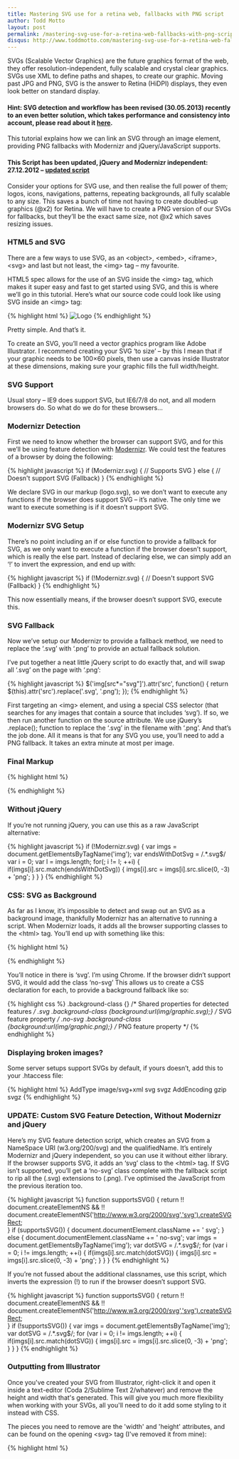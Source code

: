 ```yaml
---
title: Mastering SVG use for a retina web, fallbacks with PNG script
author: Todd Motto
layout: post
permalink: /mastering-svg-use-for-a-retina-web-fallbacks-with-png-script
disqus: http://www.toddmotto.com/mastering-svg-use-for-a-retina-web-fallbacks-with-png-script
---
```


SVGs (Scalable Vector Graphics) are the future graphics format of the web, they offer resolution-independent, fully scalable and crystal clear graphics. SVGs use XML to define paths and shapes, to create our graphic. Moving past JPG and PNG, SVG is the answer to Retina (HiDPI) displays, they even look better on standard display.

#### Hint: SVG detection and workflow has been revised (30.05.2013) recently to an even better solution, which takes performance and consistency into account, please read about it [here](//toddmotto.com/revisiting-svg-workflow-for-performance-and-progressive-development-with-transparent-data-uris/).

This tutorial explains how we can link an SVG through an image element, providing PNG fallbacks with Modernizr and jQuery/JavaScript supports.

#### This Script has been updated, jQuery and Modernizr independent: 27.12.2012 – [updated script][1]

 [1]: #update

Consider your options for SVG use, and then realise the full power of them; logos, icons, navigations, patterns, repeating backgrounds, all fully scalable to any size. This saves a bunch of time not having to create doubled-up graphics (@x2) for Retina. We will have to create a PNG version of our SVGs for fallbacks, but they’ll be the exact same size, not @x2 which saves resizing issues.

### HTML5 and SVG

There are a few ways to use SVG, as an &lt;object&gt;, &lt;embed&gt;, &lt;iframe&gt;, &lt;svg&gt; and last but not least, the &lt;img&gt; tag – my favourite.

HTML5 spec allows for the use of an SVG inside the &lt;img&gt; tag, which makes it super easy and fast to get started using SVG, and this is where we’ll go in this tutorial. Here’s what our source code could look like using SVG inside an &lt;img&gt; tag:

{% highlight html %}
<img src="logo.svg" alt="Logo">
{% endhighlight %}

Pretty simple. And that’s it.

To create an SVG, you’ll need a vector graphics program like Adobe Illustrator. I recommend creating your SVG ‘to size’ – by this I mean that if your graphic needs to be 100×60 pixels, then use a canvas inside Illustrator at these dimensions, making sure your graphic fills the full width/height.

### SVG Support

Usual story – IE9 does support SVG, but IE6/7/8 do not, and all modern browsers do. So what do we do for these browsers…

### Modernizr Detection

First we need to know whether the browser can support SVG, and for this we’ll be using feature detection with [Modernizr][2]. We could test the features of a browser by doing the following:

 [2]: /progressive-enhancement-feature-detection-with-modernizr
{% highlight javascript %}
if (Modernizr.svg) {
    // Supports SVG
} else {
    // Doesn't support SVG (Fallback)
}
{% endhighlight %}

We declare SVG in our markup (logo.svg), so we don’t want to execute any functions if the browser does support SVG – it’s native. The only time we want to execute something is if it doesn’t support SVG.

### Modernizr SVG Setup

There’s no point including an if or else function to provide a fallback for SVG, as we only want to execute a function if the browser doesn’t support, which is really the else part. Instead of declaring else, we can simply add an ‘!’ to invert the expression, and end up with:

{% highlight javascript %}
if (!Modernizr.svg) {
    // Doesn't support SVG (Fallback)
}
{% endhighlight %}

This now essentially means, if the browser doesn’t support SVG, execute this.

### SVG Fallback

Now we’ve setup our Modernizr to provide a fallback method, we need to replace the ‘.svg’ with ‘.png’ to provide an actual fallback solution.

I’ve put together a neat little jQuery script to do exactly that, and will swap all ‘.svg’ on the page with ‘.png’:

{% highlight javascript %}
$('img[src*="svg"]').attr('src', function() {
    return $(this).attr('src').replace('.svg', '.png');
});
{% endhighlight %}

First targeting an &lt;img&gt; element, and using a special CSS selector (that searches for any images that contain a source that includes ‘svg’). If so, we then run another function on the source attribute. We use jQuery’s .replace(); function to replace the ‘.svg’ in the filename with ‘.png’. And that’s the job done. All it means is that for any SVG you use, you’ll need to add a PNG fallback. It takes an extra minute at most per image.

### Final Markup

{% highlight html %}
<script src="jquery.js"></script>
<script src="modernizr.js"></script>

<script>
if(!Modernizr.svg) {
    $('img[src*="svg"]').attr('src', function() {
        return $(this).attr('src').replace('.svg', '.png');
    });
}
</script>
{% endhighlight %}

### Without jQuery

If you’re not running jQuery, you can use this as a raw JavaScript alternative:

{% highlight javascript %}
if (!Modernizr.svg) {
    var imgs = document.getElementsByTagName('img');
    var endsWithDotSvg = /.*\.svg$/
    var i = 0;
    var l = imgs.length;
    for(; i != l; ++i) {
        if(imgs[i].src.match(endsWithDotSvg)) {
            imgs[i].src = imgs[i].src.slice(0, -3) + 'png';
        }
    }
}
{% endhighlight %}

### CSS: SVG as Background

As far as I know, it’s impossible to detect and swap out an SVG as a background image, thankfully Modernizr has an alternative to running a script. When Modernizr loads, it adds all the browser supporting classes to the &lt;html&gt; tag. You’ll end up with something like this:

{% highlight html %}
<html class="js flexbox canvas canvastext webgl no-touch geolocation postmessage websqldatabase indexeddb hashchange history draganddrop websockets rgba hsla multiplebgs backgroundsize borderimage borderradius boxshadow textshadow opacity cssanimations csscolumns cssgradients cssreflections csstransforms csstransforms3d csstransitions fontface generatedcontent video audio localstorage sessionstorage webworkers applicationcache svg inlinesvg smil svgclippaths">
{% endhighlight %}

You’ll notice in there is ‘svg’. I’m using Chrome. If the browser didn’t support SVG, it would add the class ‘no-svg’ This allows us to create a CSS declaration for each, to provide a background fallback like so:

{% highlight css %}
.background-class {} /* Shared properties for detected features */
.svg .background-class {background:url(img/graphic.svg);} /* SVG feature property */
.no-svg .background-class {background:url(img/graphic.png);} /* PNG feature property */
{% endhighlight %}

### Displaying broken images?

Some server setups support SVGs by default, if yours doesn’t, add this to your .htaccess file:  

{% highlight html %}
AddType image/svg+xml svg svgz
AddEncoding gzip svgz
{% endhighlight %}

<h3 id="update">UPDATE: Custom SVG Feature Detection, Without Modernizr and jQuery</h3>

Here’s my SVG feature detection script, which creates an SVG from a NameSpace URI (w3.org/200/svg) and the qualifiedName. It’s entirely Modernizr and jQuery independent, so you can use it without either library. If the browser supports SVG, it adds an ‘svg’ class to the &lt;html&gt; tag. If SVG isn’t supported, you’ll get a ‘no-svg’ class complete with the fallback script to rip all the (.svg) extensions to (.png). I’ve optimised the JavaScript from the previous iteration too.

{% highlight javascript %}
function supportsSVG() {
	return !! document.createElementNS && !! document.createElementNS('http://www.w3.org/2000/svg','svg').createSVGRect;	
}
if (supportsSVG()) {
	document.documentElement.className += ' svg';
} else {
	document.documentElement.className += ' no-svg';
	var imgs = document.getElementsByTagName('img');
	var dotSVG = /.*\.svg$/;
	for (var i = 0; i != imgs.length; ++i) {
		if(imgs[i].src.match(dotSVG)) {
			imgs[i].src = imgs[i].src.slice(0, -3) + 'png';
		}
	}
}
{% endhighlight %}

If you’re not fussed about the additional classnames, use this script, which inverts the expression (!) to run if the browser doesn’t support SVG.

{% highlight javascript %}
function supportsSVG() {
	return !! document.createElementNS && !! document.createElementNS('http://www.w3.org/2000/svg','svg').createSVGRect;	
}
if (!supportsSVG()) {
	var imgs = document.getElementsByTagName('img');
	var dotSVG = /.*\.svg$/;
	for (var i = 0; i != imgs.length; ++i) {
		if(imgs[i].src.match(dotSVG)) {
			imgs[i].src = imgs[i].src.slice(0, -3) + 'png';
		}
	}
}
{% endhighlight %}

### Outputting from Illustrator
Once you've created your SVG from Illustrator, right-click it and open it inside a text-editor (Coda 2/Sublime Text 2/whatever) and remove the height and width that's generated. This will give you much more flexibility when working with your SVGs, all you'll need to do it add some styling to it instead with CSS.

The pieces you need to remove are the 'width' and 'height' attributes, and can be found on the opening &lt;svg&gt; tag (I've removed it from mine):

{% highlight html %}
<svg version="1.1" id="Layer_1" xmlns="http://www.w3.org/2000/svg" xmlns:xlink="http://www.w3.org/1999/xlink" x="0px" y="0px" viewBox="0 0 136 61" enable-background="new 0 0 136 61" xml:space="preserve">
{% endhighlight %}